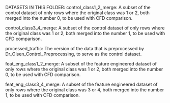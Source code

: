 DATASETS IN THIS FOLDER:
control_class1_2_merge: A subset of the control dataset of only rows where the original class was 1 or 2, both merged into the number 0, to be used with CFD comparison.

control_class3_4_merge: A subset of the control dataset of only rows where the original class was 1 or 2, both merged into the number 1, to be used with CFD comparison.

processed_traffic: The version of the data that is preprocessed by Dr_Olsen_Control_Preprocessing, to serve as the control dataset.

feat_eng_class1_2_merge: A subset of the feature engineered dataset of only rows where the original class was 1 or 2, both merged into the number 0, to be used with CFD comparison.

feat_eng_class3_4_merge: A subset of the feature engineered dataset of only rows where the original class was 3 or 4, both merged into the number 1, to be used with CFD comparison.
